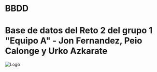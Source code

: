 # BBDD
# Base de datos del Reto 2 del grupo 1 "Equipo A" - Jon Fernandez, Peio Calonge y Urko Azkarate
![Logo](https://user-images.githubusercontent.com/113178700/203056969-250f4130-47a1-4e44-aa8c-fdf4331e5bfd.png)
